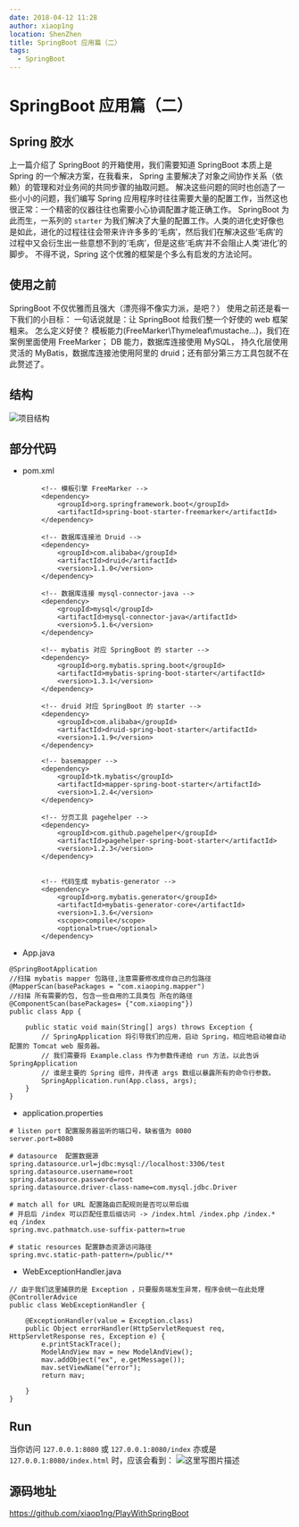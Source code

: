 ```yaml
---
date: 2018-04-12 11:28
author: xiaop1ng
location: ShenZhen
title: SpringBoot 应用篇（二）
tags:
  - SpringBoot
---
```


# SpringBoot 应用篇（二）

## Spring 胶水
上一篇介绍了 SpringBoot 的开箱使用，我们需要知道 SpringBoot 本质上是 Spring 的一个解决方案，在我看来， Spring 主要解决了对象之间协作关系（依赖）的管理和对业务间的共同步骤的抽取问题。
解决这些问题的同时也创造了一些小小的问题，我们编写 Spring 应用程序时往往需要大量的配置工作，当然这也很正常：一个精密的仪器往往也需要小心协调配置才能正确工作。
SpringBoot 为此而生，一系列的 `starter` 为我们解决了大量的配置工作。人类的进化史好像也是如此，进化的过程往往会带来许许多多的‘毛病’，然后我们在解决这些‘毛病’的过程中又会衍生出一些意想不到的‘毛病’，但是这些‘毛病’并不会阻止人类‘进化’的脚步。
不得不说，Spring 这个优雅的框架是个多么有启发的方法论阿。

## 使用之前
SpringBoot 不仅优雅而且强大（漂亮得不像实力派，是吧？）
使用之前还是看一下我们的小目标：
一句话说就是：让 SpringBoot 给我们整一个好使的 web 框架粗来。
怎么定义好使？
模板能力(FreeMarker\Thymeleaf\mustache\...)，我们在案例里面使用 FreeMarker；
DB 能力，数据库连接使用 MySQL， 持久化层使用灵活的 MyBatis，数据库连接池使用阿里的 druid；还有部分第三方工具包就不在此赘述了。

## 结构
![项目结构](https://img-blog.csdn.net/20180412141735786?watermark/2/text/aHR0cHM6Ly9ibG9nLmNzZG4ubmV0L3hpYW9waW5nMDkxNQ==/font/5a6L5L2T/fontsize/400/fill/I0JBQkFCMA==/dissolve/70)

## 部分代码
 - pom.xml
```
		<!-- 模板引擎 FreeMarker -->
		<dependency>
			<groupId>org.springframework.boot</groupId>
			<artifactId>spring-boot-starter-freemarker</artifactId>
		</dependency>
		
		<!-- 数据库连接池 Druid -->
		<dependency>
			<groupId>com.alibaba</groupId>
			<artifactId>druid</artifactId>
			<version>1.1.0</version>
		</dependency>

		<!-- 数据库连接 mysql-connector-java -->
		<dependency>
		    <groupId>mysql</groupId>
		    <artifactId>mysql-connector-java</artifactId>
		    <version>5.1.6</version>
		</dependency>

		<!-- mybatis 对应 SpringBoot 的 starter -->
		<dependency>
			<groupId>org.mybatis.spring.boot</groupId>
			<artifactId>mybatis-spring-boot-starter</artifactId>
			<version>1.3.1</version>
		</dependency>
		
		<!-- druid 对应 SpringBoot 的 starter -->
		<dependency>
		    <groupId>com.alibaba</groupId>
		    <artifactId>druid-spring-boot-starter</artifactId>
		    <version>1.1.9</version>
		</dependency>

		<!-- basemapper -->
		<dependency>
			<groupId>tk.mybatis</groupId>
			<artifactId>mapper-spring-boot-starter</artifactId>
			<version>1.2.4</version>
		</dependency>

		<!-- 分页工具 pagehelper -->
		<dependency>
			<groupId>com.github.pagehelper</groupId>
			<artifactId>pagehelper-spring-boot-starter</artifactId>
			<version>1.2.3</version>
		</dependency>

		
		<!-- 代码生成 mybatis-generator -->
		<dependency>
		    <groupId>org.mybatis.generator</groupId>
		    <artifactId>mybatis-generator-core</artifactId>
		    <version>1.3.6</version>
		    <scope>compile</scope>
		    <optional>true</optional>
		</dependency>
```

- App.java
```
@SpringBootApplication
//扫描 mybatis mapper 包路径,注意需要修改成你自己的包路径
@MapperScan(basePackages = "com.xiaoping.mapper")
//扫描 所有需要的包, 包含一些自用的工具类包 所在的路径
@ComponentScan(basePackages= {"com.xiaoping"})
public class App {
    
    public static void main(String[] args) throws Exception {
    	// SpringApplication 将引导我们的应用，启动 Spring，相应地启动被自动配置的 Tomcat web 服务器。
    	// 我们需要将 Example.class 作为参数传递给 run 方法，以此告诉 SpringApplication 
    	// 谁是主要的 Spring 组件，并传递 args 数组以暴露所有的命令行参数。    
        SpringApplication.run(App.class, args);
    }
}
```

- application.properties
```
# listen port 配置服务器监听的端口号，缺省值为 8080
server.port=8080

# datasource  配置数据源
spring.datasource.url=jdbc:mysql://localhost:3306/test
spring.datasource.username=root
spring.datasource.password=root
spring.datasource.driver-class-name=com.mysql.jdbc.Driver

# match all for URL 配置路由匹配规则是否可以带后缀
# 开启后 /index 可以匹配任意后缀访问 -> /index.html /index.php /index.*  eq /index
spring.mvc.pathmatch.use-suffix-pattern=true

# static resources 配置静态资源访问路径
spring.mvc.static-path-pattern=/public/**
```

- WebExceptionHandler.java
```
// 由于我们这里捕获的是 Exception ，只要服务端发生异常，程序会统一在此处理
@ControllerAdvice
public class WebExceptionHandler {

	@ExceptionHandler(value = Exception.class)
	public Object errorHandler(HttpServletRequest req, HttpServletResponse res, Exception e) {
		e.printStackTrace();
		ModelAndView mav = new ModelAndView();
		mav.addObject("ex", e.getMessage());
		mav.setViewName("error");
		return mav;
		
	}
}
```

## Run
当你访问 `127.0.0.1:8080` 或 `127.0.0.1:8080/index` 亦或是 `127.0.0.1:8080/index.html` 时，应该会看到：
![这里写图片描述](https://img-blog.csdn.net/20180412143347168?watermark/2/text/aHR0cHM6Ly9ibG9nLmNzZG4ubmV0L3hpYW9waW5nMDkxNQ==/font/5a6L5L2T/fontsize/400/fill/I0JBQkFCMA==/dissolve/70)

## 源码地址

https://github.com/xiaop1ng/PlayWithSpringBoot
